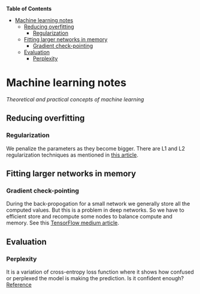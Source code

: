 <!-- START doctoc generated TOC please keep comment here to allow auto update -->
<!-- DON'T EDIT THIS SECTION, INSTEAD RE-RUN doctoc TO UPDATE -->
**Table of Contents**

- [Machine learning notes](#machine-learning-notes)
  - [Reducing overfitting](#reducing-overfitting)
    - [Regularization](#regularization)
  - [Fitting larger networks in memory](#fitting-larger-networks-in-memory)
    - [Gradient check-pointing](#gradient-check-pointing)
  - [Evaluation](#evaluation)
    - [Perplexity](#perplexity)

<!-- END doctoc generated TOC please keep comment here to allow auto update -->

# Machine learning notes
*Theoretical and practical concepts of machine learning*

## Reducing overfitting
### Regularization
We penalize the parameters as they become bigger. There are L1 and L2 regularization techniques as mentioned in [this article](https://towardsdatascience.com/l1-and-l2-regularization-methods-ce25e7fc831c).

## Fitting larger networks in memory
### Gradient check-pointing
During the back-propogation for a small network we generally store all the computed values. But this is a problem in deep networks. So we have to efficient store and recompute some nodes 
to balance compute and memory. See this [TensorFlow medium article](https://medium.com/tensorflow/fitting-larger-networks-into-memory-583e3c758ff9).

## Evaluation
### Perplexity
It is a variation of cross-entropy loss function where it shows how confused or perplexed the model is making the prediction. Is it confident enough? [Reference](https://huggingface.co/learn/nlp-course/chapter7/3#perplexity-for-language-models)

